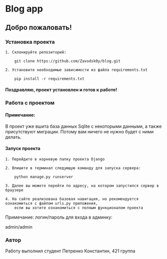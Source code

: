 # Blog app

## Добро пожаловать!

### Установка проекта

```
1. Склонируйте репозиторий: 
    
    git clone https://github.com/Zavodsk0y/blog.git
    
2. Установите необходимые зависимости из файла requirements.txt

    pip install -r requirements.txt
```

#### Поздравляю, проект установлен и готов к работе!

### Работа с проектом

#### Примечание:

В проект уже вшита база данных Sqlite с некоторыми данными, а также присутствуют миграции. Потому вам ничего не нужно
будет с ними делать.

#### Запуск проекта

```
1. Перейдите в корневую папку проекта Django

2. Впишите в терминал следующую команду для запуска сервера:

    python manage.py runserver
    
3. Далее вы можете перейти по адресу, на котором запустился сервер в браузере

4. На сайте реализована базовая навигация, но рекомендуется ознакомиться с файлом urls.py приложения,
    если вы хотите ознакомиться с полным функционалом проекта
```

Примечание: логин/пароль для входа в админку: 

admin/admin

### Автор

Работу выполнил студент Петренко Константин, 421 группа



